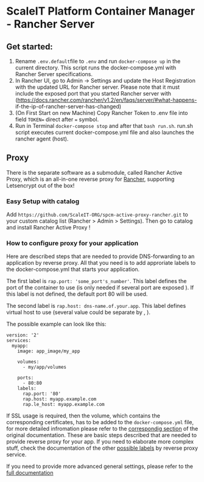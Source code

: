 # ScaleIT Platform Container Manager - Rancher Server

## Get started:
1. Rename `.env.default`file to `.env` and run `docker-compose up` in the current directory. This script runs the docker-compose.yml with 
Rancher Server specifications. 
2. In Rancher UI, go to Admin -> Settings and update the Host Registration
 with the updated URL for Rancher server. Please note that it must include
 the exposed port that you started Rancher server with
 (https://docs.rancher.com/rancher/v1.2/en/faqs/server/#what-happens-
if-the-ip-of-rancher-server-has-changed)
3. (On First Start on new Machine) Copy Rancher Token to .env file into field `TOKEN=` direct after `=` symbol.
4. Run in Terminal `docker-compose stop` and after that `bash run.sh`. run.sh script executes current docker-compose.yml file and also launches the rancher agent (host). 

## Proxy
There is the separate software as a submodule, called Rancher Active Proxy, which is an all-in-one reverse proxy for [Rancher](http://rancher.com), supporting Letsencrypt out of the box!

### Easy Setup with catalog
Add `https://github.com/ScaleIT-ORG/spcm-active-proxy-rancher.git` to your custom catalog list (Rancher > Admin > Settings).
Then go to catalog and install Rancher Active Proxy !

### How to configure proxy for your application
Here are described steps that are needed to provide DNS-forwarding to an application by reverse proxy.
All that you need is to add approriate labels to the docker-compose.yml 
that starts your application. 

The first label is `rap.port: 'some_port's_number'`. This label defines the port of the container to use (is only needed if several port are exposed ). If this label is not defined, the default port 80 will be used.

The second label is `rap.host: dns-name.of.your.app`. This label defines virtual host to use (several value could be separate by , ).

The possible example can look like this: 
    
    version: '2'
    services:
      myapp:
        image: app_image/my_app

        volumes:
          - my/app/volumes

        ports:
          - 80:80          
        labels:
          rap.port: '80'   
          rap.host: myapp.example.com
          rap.le_host: myapp.example.com

If SSL usage is required, then the volume, which contains the corresponding certificates, has to be added to the `docker-compose.yml` file, for more detailed infromation please refer to the [correspondig section](https://github.com/adi90x/rancher-active-proxy#ssl-support) of the original documentation.
These are basic steps described that are needed to provide reverse proxy for your app. If you need to elaborate more complex stuff, check the documentation of the other [possible labels](https://github.com/adi90x/rancher-active-proxy#summary-of-available-labels-for-proxied-containers) by reverse proxy service. 

If you need to provide more advanced general settings, please refer to the [full documentation](https://github.com/adi90x/rancher-active-proxy) 
